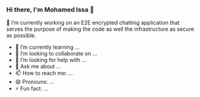 ### Hi there, I'm Mohamed Issa 👋


🔭 I’m currently working on 
    an E2E encrypted chatting application that serves the purpose of making the code as well the infrastructure as secure as possible.
    



- 🌱 I’m currently learning ...
- 👯 I’m looking to collaborate on ...
- 🤔 I’m looking for help with ...
- 💬 Ask me about ...
- 📫 How to reach me: ...
- 😄 Pronouns: ...
- ⚡ Fun fact: ...
